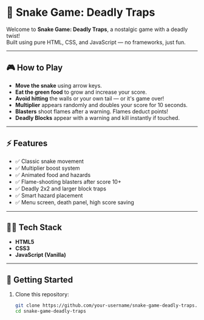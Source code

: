 # 🐍 Snake Game: Deadly Traps

Welcome to **Snake Game: Deadly Traps**, a nostalgic game with a deadly twist!  
Built using pure HTML, CSS, and JavaScript — no frameworks, just fun.

---

## 🎮 How to Play

- **Move the snake** using arrow keys.
- **Eat the green food** to grow and increase your score.
- **Avoid hitting** the walls or your own tail — or it's game over!
- **Multiplier** appears randomly and doubles your score for 10 seconds.
- **Blasters** shoot flames after a warning. Flames deduct points!
- **Deadly Blocks** appear with a warning and kill instantly if touched.

---

## ⚡ Features

- ✅ Classic snake movement
- ✅ Multiplier boost system
- ✅ Animated food and hazards
- ✅ Flame-shooting blasters after score 10+
- ✅ Deadly 2x2 and larger block traps
- ✅ Smart hazard placement
- ✅ Menu screen, death panel, high score saving

---

## 🧑‍💻 Tech Stack

- **HTML5**
- **CSS3**
- **JavaScript (Vanilla)**

---

## 🚀 Getting Started

1. Clone this repository:
   ```bash
   git clone https://github.com/your-username/snake-game-deadly-traps.git
   cd snake-game-deadly-traps
